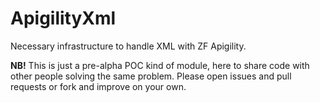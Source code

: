 ApigilityXml
============

Necessary infrastructure to handle XML with ZF Apigility.

**NB!** This is just a pre-alpha POC kind of module, here to share code with other people solving the same problem. Please open issues and pull requests or fork and improve on your own.
